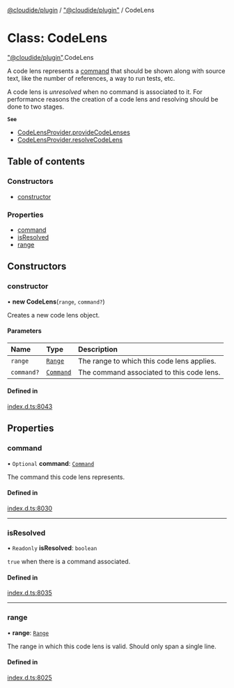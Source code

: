 [@cloudide/plugin](../README.md) / ["@cloudide/plugin"](../modules/_cloudide_plugin_.md) / CodeLens

# Class: CodeLens

["@cloudide/plugin"](../modules/_cloudide_plugin_.md).CodeLens

A code lens represents a [command](#Command) that should be shown along with
source text, like the number of references, a way to run tests, etc.

A code lens is _unresolved_ when no command is associated to it. For performance
reasons the creation of a code lens and resolving should be done to two stages.

**`See`**

 - [CodeLensProvider.provideCodeLenses](#CodeLensProvider.provideCodeLenses)
 - [CodeLensProvider.resolveCodeLens](#CodeLensProvider.resolveCodeLens)

## Table of contents

### Constructors

- [constructor](cloudide_plugin_.CodeLens.md#constructor)

### Properties

- [command](cloudide_plugin_.CodeLens.md#command)
- [isResolved](cloudide_plugin_.CodeLens.md#isresolved)
- [range](cloudide_plugin_.CodeLens.md#range)

## Constructors

### constructor

• **new CodeLens**(`range`, `command?`)

Creates a new code lens object.

#### Parameters

| Name | Type | Description |
| :------ | :------ | :------ |
| `range` | [`Range`](cloudide_plugin_.Range.md) | The range to which this code lens applies. |
| `command?` | [`Command`](../interfaces/cloudide_plugin_.Command.md) | The command associated to this code lens. |

#### Defined in

[index.d.ts:8043](https://github.com/shuyaqian/cloudide-plugin-api/blob/26b31b9/index.d.ts#L8043)

## Properties

### command

• `Optional` **command**: [`Command`](../interfaces/cloudide_plugin_.Command.md)

The command this code lens represents.

#### Defined in

[index.d.ts:8030](https://github.com/shuyaqian/cloudide-plugin-api/blob/26b31b9/index.d.ts#L8030)

___

### isResolved

• `Readonly` **isResolved**: `boolean`

`true` when there is a command associated.

#### Defined in

[index.d.ts:8035](https://github.com/shuyaqian/cloudide-plugin-api/blob/26b31b9/index.d.ts#L8035)

___

### range

• **range**: [`Range`](cloudide_plugin_.Range.md)

The range in which this code lens is valid. Should only span a single line.

#### Defined in

[index.d.ts:8025](https://github.com/shuyaqian/cloudide-plugin-api/blob/26b31b9/index.d.ts#L8025)
